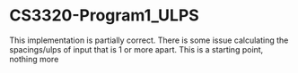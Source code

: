 # CS3320-Program1_ULPS

This implementation is partially correct. There is some issue calculating the spacings/ulps of input that is 1 or more apart. This is a starting point, nothing more
